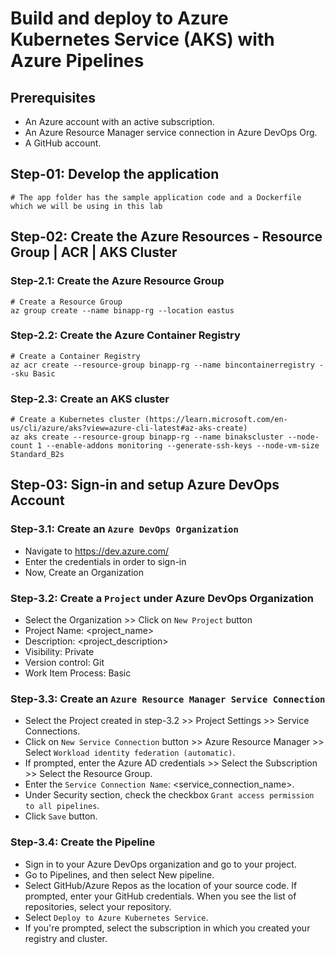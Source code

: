 # Build and deploy to Azure Kubernetes Service (AKS) with Azure Pipelines

## Prerequisites
   - An Azure account with an active subscription.
   - An Azure Resource Manager service connection in Azure DevOps Org.
   - A GitHub account.

## Step-01: Develop the application
   ```
   # The app folder has the sample application code and a Dockerfile which we will be using in this lab
   ```

## Step-02: Create the Azure Resources - Resource Group | ACR | AKS Cluster

### Step-2.1: Create the Azure Resource Group
   ```
   # Create a Resource Group
   az group create --name binapp-rg --location eastus
   ```
### Step-2.2: Create the Azure Container Registry
   ```
   # Create a Container Registry
   az acr create --resource-group binapp-rg --name bincontainerregistry --sku Basic
   ```

### Step-2.3: Create an AKS cluster
   ```
   # Create a Kubernetes cluster (https://learn.microsoft.com/en-us/cli/azure/aks?view=azure-cli-latest#az-aks-create)
   az aks create --resource-group binapp-rg --name binakscluster --node-count 1 --enable-addons monitoring --generate-ssh-keys --node-vm-size Standard_B2s
   ```

## Step-03: Sign-in and setup Azure DevOps Account

### Step-3.1: Create an `Azure DevOps Organization`
   - Navigate to https://dev.azure.com/
   - Enter the credentials in order to sign-in
   - Now, Create an Organization

### Step-3.2: Create a `Project` under Azure DevOps Organization
   - Select the Organization >>  Click on `New Project` button
   - Project Name: <project_name>
   - Description: <project_description>
   - Visibility: Private
   - Version control: Git
   - Work Item Process: Basic

### Step-3.3: Create an `Azure Resource Manager Service Connection`
   - Select the Project created in step-3.2 >> Project Settings >> Service Connections.
   - Click on `New Service Connection` button >> Azure Resource Manager >> Select `Workload identity federation (automatic)`.
   - If prompted, enter the Azure AD credentials >> Select the Subscription >> Select the Resource Group.
   - Enter the `Service Connection Name`: <service_connection_name>.
   - Under Security section, check the checkbox `Grant access permission to all pipelines`.
   - Click `Save` button.
     
### Step-3.4: Create the Pipeline
   - Sign in to your Azure DevOps organization and go to your project.
   - Go to Pipelines, and then select New pipeline.
   - Select GitHub/Azure Repos as the location of your source code. If prompted, enter your GitHub credentials. When you see the list of repositories, select your repository.
   - Select `Deploy to Azure Kubernetes Service`.
   - If you're prompted, select the subscription in which you created your registry and cluster.

